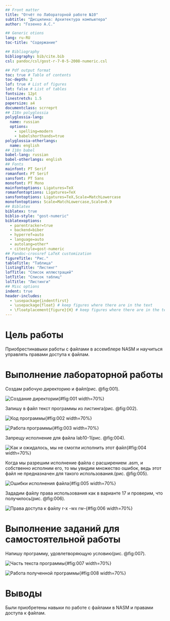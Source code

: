 ```yaml
---
## Front matter
title: "Отчёт по Лабораторной работе №10"
subtitle: "Дисцилина: Архитектура компьютера"
author: "Гозенко А.С."

## Generic otions
lang: ru-RU
toc-title: "Содержание"

## Bibliography
bibliography: bib/cite.bib
csl: pandoc/csl/gost-r-7-0-5-2008-numeric.csl

## Pdf output format
toc: true # Table of contents
toc-depth: 2
lof: true # List of figures
lot: false # List of tables
fontsize: 12pt
linestretch: 1.5
papersize: a4
documentclass: scrreprt
## I18n polyglossia
polyglossia-lang:
  name: russian
  options:
	- spelling=modern
	- babelshorthands=true
polyglossia-otherlangs:
  name: english
## I18n babel
babel-lang: russian
babel-otherlangs: english
## Fonts
mainfont: PT Serif
romanfont: PT Serif
sansfont: PT Sans
monofont: PT Mono
mainfontoptions: Ligatures=TeX
romanfontoptions: Ligatures=TeX
sansfontoptions: Ligatures=TeX,Scale=MatchLowercase
monofontoptions: Scale=MatchLowercase,Scale=0.9
## Biblatex
biblatex: true
biblio-style: "gost-numeric"
biblatexoptions:
  - parentracker=true
  - backend=biber
  - hyperref=auto
  - language=auto
  - autolang=other*
  - citestyle=gost-numeric
## Pandoc-crossref LaTeX customization
figureTitle: "Рис."
tableTitle: "Таблица"
listingTitle: "Листинг"
lofTitle: "Список иллюстраций"
lotTitle: "Список таблиц"
lolTitle: "Листинги"
## Misc options
indent: true
header-includes:
  - \usepackage{indentfirst}
  - \usepackage{float} # keep figures where there are in the text
  - \floatplacement{figure}{H} # keep figures where there are in the text
---
```


# Цель работы

Приобрестинавыки работы с файлами в ассемблере NASM и научиться управлять правами доступа к файлам.

# Выполнение лабораторной работы

Создам рабочую директорию и файл(рис. @fig:001).

![Создание директории](image/1.png){#fig:001 width=70%}

Запишу в файл текст программы из листинга(рис. @fig:002).

![Код программы](image/2.png){#fig:002 width=70%}

![Работа программы](image/3.png){#fig:003 width=70%}

Запрещу исполнение для файла lab10-1(рис. @fig:004).

![Как и ожидалось, мы не смогли исполнить этот файл](image/4.png){#fig:004 width=70%}

Когда мы разрешим исполнение файла с расширением .asm, и собственно исполним его, то мы увидим множество ошибок, ведь этот файл не предназначен для такого использования.(рис. @fig:005).

![Ошибки исполнения файла](image/5.png){#fig:005 width=70%}

Зададим файлу права использования как в варианте 17 и проверим, что получилось(рис. @fig:006).

![Права доступа к файлу r-x -wx rw-](image/6.png){#fig:006 width=70%}

# Выполнение заданий для самостоятельной работы

Напишу программу, удовлетворяющую условию(рис. @fig:007).

![Часть текста программы](image/7.png){#fig:007 width=70%}

![Работа полученной программы](image/8.png){#fig:008 width=70%}



# Выводы

Были приобретены навыки по работе с файлами в NASM и правами доступа к файлам.
